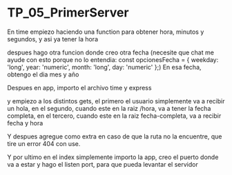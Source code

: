# TP_05_PrimerServer


En time empiezo haciendo una function para obtener hora, minutos y segundos, y asi ya tener la hora

despues hago otra funcion donde creo otra fecha (necesite que chat me ayude con esto porque no lo entendia:  const opcionesFecha = { weekday: 'long', year: 'numeric', month: 'long', day: 'numeric' };) En esa fecha, obtengo el dia mes y año


Despues en app, importo el archivo time y express

y empiezo a los distintos gets, el primero el usuario simplemente va a recibir un hola, en el segundo, cuando este en la raiz /hora, va a tener la fecha completa, en el tercero, cuando este en la raiz fecha-completa, va a recibir fecha y hora

Y despues agregue como extra en caso de que la ruta no la encuentre, que tire un error 404 con use.


Y por ultimo en el index simplemente importo la app, creo el puerto donde va a estar y hago el listen port, para que pueda levantar el servidor

